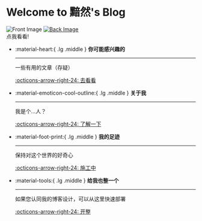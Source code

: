 # Welcome to 黯然's Blog

<div class="flip-container">
    <div class="image-container">
        <!-- docs/assets/images/logo_noBG_circle.png -->
        <img src="https://s2.loli.net/2025/01/09/ve1piNRt6M5ycDQ.png" alt="Front Image">
        <a href="about/#_2" >
            <!-- docs/assets/images/self_shoot.png -->
            <img src="https://s2.loli.net/2025/01/09/wOzTR9Kyfq2jMHo.png" alt="Back Image">
        </a>
    </div>
    <div class="hover-block">
        点我看看!
    </div>
</div>

<div class="grid cards" markdown>

-   :material-heart:{ .lg .middle } __你可能感兴趣的__

    ---
    
    一些有用的文章（存疑）

    [:octicons-arrow-right-24: 去看看](./blog/index.md)

-   :material-emoticon-cool-outline:{ .lg .middle } __关于我__

    ---

    我是个...人？

    [:octicons-arrow-right-24: 了解一下](about.md)

-   :material-foot-print:{ .lg .middle } __我的足迹__

    ---

    保持对这个世界的好奇心

    [:octicons-arrow-right-24: 施工中](#)

-   :material-tools:{ .lg .middle } __给我也整一个__

    ---

    如果您认同我的博客设计，可以从这里快速部署

    [:octicons-arrow-right-24: 开整](./blog/posts/build_simi.md)

</div>
